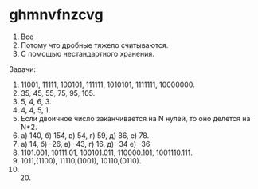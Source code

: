 # ghmnvfnzcvg
1. Все
2. Потому что дробные тяжело считываются.
3. С помощью нестандартного хранения. 

Задачи:
1. 11001, 11111, 100101, 111111, 1010101, 1111111, 10000000.
2. 35, 45, 55, 75, 95, 105.
3. 5, 4, 6, 3.
4. 4, 4, 5, 1.
5. Если двоичное число заканчивается на N нулей, то оно делется на N*2.
6. а) 140, б) 154, в) 54, г) 59, д) 86, е) 78.
7. а) 14, б) -26, в) -43, г) 16, д) -34 е) -36
8. 1101.001, 10111.01, 100101.011, 110000.101, 1001110.111.
9. 1011,(1100), 11110,(1001), 10110,(0110).
10. 20.
